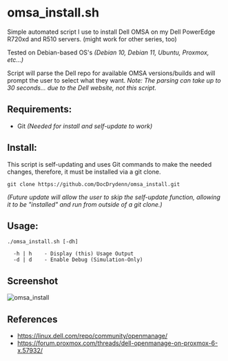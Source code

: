 # omsa_install.sh
Simple automated script I use to install Dell OMSA on my Dell PowerEdge R720xd and R510 servers. (might work for other series, too)

Tested on Debian-based OS's *(Debian 10, Debian 11, Ubuntu, Proxmox, etc...)*

Script will parse the Dell repo for available OMSA versions/builds and will prompt the user to select what they want.
*Note: The parsing can take up to 30 seconds... due to the Dell website, not this script.*

## Requirements:
- Git *(Needed for install and self-update to work)*

## Install:
This script is self-updating and uses Git commands to make the needed changes, therefore, it must be installed via a git clone.

`git clone https://github.com/DocDrydenn/omsa_install.git`

*(Future update will allow the user to skip the self-update function, allowing it to be "installed" and run from outside of a git clone.)*

## Usage:
```
./omsa_install.sh [-dh]

  -h | h    - Display (this) Usage Output
  -d | d    - Enable Debug (Simulation-Only)

```
## Screenshot
![omsa_install](https://user-images.githubusercontent.com/48564375/150648855-f7de1207-dba3-44bd-b927-f559f19ade5a.png)

## References
- https://linux.dell.com/repo/community/openmanage/
- https://forum.proxmox.com/threads/dell-openmanage-on-proxmox-6-x.57932/
